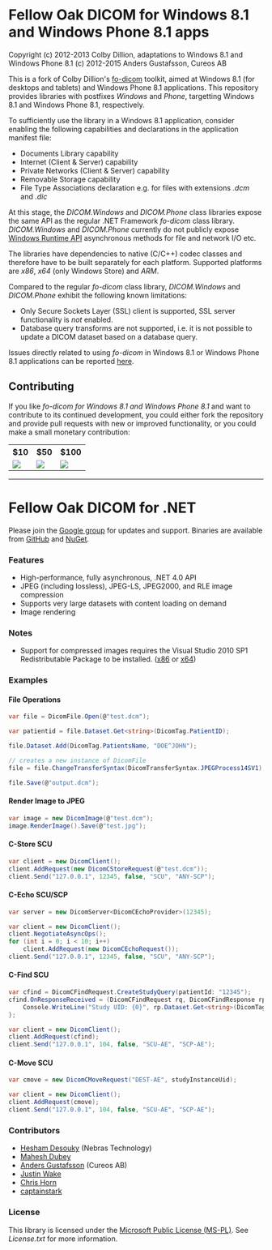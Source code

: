 # Fellow Oak DICOM for Windows 8.1 and Windows Phone 8.1 apps

Copyright (c) 2012-2013 Colby Dillion, adaptations to Windows 8.1 and Windows Phone 8.1 (c) 2012-2015 Anders Gustafsson, Cureos AB

This is a fork of Colby Dillion's [fo-dicom](https://github.com/rcd/fo-dicom) toolkit, aimed at Windows 8.1 (for desktops and tablets) and Windows Phone 8.1 applications. This repository provides libraries with postfixes *Windows* and *Phone*, targetting Windows 8.1 and Windows Phone 8.1, respectively.

To sufficiently use the library in a Windows 8.1 application, consider enabling the following capabilities and declarations in the application manifest file:

* Documents Library capability
* Internet (Client & Server) capability
* Private Networks (Client & Server) capability
* Removable Storage capability
* File Type Associations declaration e.g. for files with extensions *.dcm* and *.dic*

At this stage, the *DICOM.Windows* and *DICOM.Phone* class libraries expose the same API as the regular .NET Framework *fo-dicom* class library. *DICOM.Windows* and *DICOM.Phone* currently do not publicly expose 
[Windows Runtime API](http://msdn.microsoft.com/en-us/library/windows/apps/br211377.aspx) asynchronous methods for file and network I/O etc. 

The libraries have dependencies to native (C/C++) codec classes and therefore have to be built separately for each platform. Supported platforms are *x86*, *x64* (only Windows Store) and *ARM*.

Compared to the regular *fo-dicom* class library, *DICOM.Windows* and *DICOM.Phone* exhibit the following known limitations:

* Only Secure Sockets Layer (SSL) client is supported, SSL server functionality is *not* enabled.
* Database query transforms are not supported, i.e. it is not possible to update a DICOM dataset based on a database query.

Issues directly related to using *fo-dicom* in Windows 8.1 or Windows Phone 8.1 applications can be reported [here](https://github.com/cureos/fo-dicom/issues). 

Contributing
------------

If you like *fo-dicom for Windows 8.1 and Windows Phone 8.1* and want to contribute to its continued development, you could either fork the repository and provide pull requests with new or improved functionality, or you could make a small monetary contribution:

<table>
<tr>
<th>$10</th>
<th>$50</th>
<th>$100</th>
</tr>
<tr>
<td><a href="https://www.paypal.com/cgi-bin/webscr?cmd=_s-xclick&hosted_button_id=8BY5WJSTJYHS6"><img src="https://www.paypalobjects.com/en_US/i/btn/btn_paynow_LG.gif"/></a></td>
<td><a href="https://www.paypal.com/cgi-bin/webscr?cmd=_s-xclick&hosted_button_id=EXB948DWYJA2C"><img src="https://www.paypalobjects.com/en_US/i/btn/btn_paynow_LG.gif"/></a></td>
<td><a href="https://www.paypal.com/cgi-bin/webscr?cmd=_s-xclick&hosted_button_id=4QTUZ8YPEN4ZG"><img src="https://www.paypalobjects.com/en_US/i/btn/btn_paynow_LG.gif"/></a></td>
</tr>
</table>


---

# Fellow Oak DICOM for .NET

Please join the [Google group](http://groups.google.com/group/fo-dicom) for updates and support. Binaries are available from [GitHub](https://github.com/rcd/fo-dicom/releases) and [NuGet](http://www.nuget.org/packages/fo-dicom).

### Features
* High-performance, fully asynchronous, .NET 4.0 API
* JPEG (including lossless), JPEG-LS, JPEG2000, and RLE image compression
* Supports very large datasets with content loading on demand
* Image rendering

### Notes
* Support for compressed images requires the Visual Studio 2010 SP1 Redistributable Package to be installed. ([x86](http://www.microsoft.com/en-us/download/details.aspx?id=8328) or [x64](http://www.microsoft.com/en-us/download/details.aspx?id=14632)) 

### Examples

#### File Operations
```csharp
var file = DicomFile.Open(@"test.dcm");

var patientid = file.Dataset.Get<string>(DicomTag.PatientID);

file.Dataset.Add(DicomTag.PatientsName, "DOE^JOHN");

// creates a new instance of DicomFile
file = file.ChangeTransferSyntax(DicomTransferSyntax.JPEGProcess14SV1);

file.Save(@"output.dcm");
```

#### Render Image to JPEG
```csharp
var image = new DicomImage(@"test.dcm");
image.RenderImage().Save(@"test.jpg");
```

#### C-Store SCU
```csharp
var client = new DicomClient();
client.AddRequest(new DicomCStoreRequest(@"test.dcm"));
client.Send("127.0.0.1", 12345, false, "SCU", "ANY-SCP");
```

#### C-Echo SCU/SCP
```csharp
var server = new DicomServer<DicomCEchoProvider>(12345);

var client = new DicomClient();
client.NegotiateAsyncOps();
for (int i = 0; i < 10; i++)
    client.AddRequest(new DicomCEchoRequest());
client.Send("127.0.0.1", 12345, false, "SCU", "ANY-SCP");
```

#### C-Find SCU
```csharp
var cfind = DicomCFindRequest.CreateStudyQuery(patientId: "12345");
cfind.OnResponseReceived = (DicomCFindRequest rq, DicomCFindResponse rp) => {
	Console.WriteLine("Study UID: {0}", rp.Dataset.Get<string>(DicomTag.StudyInstanceUID));
};

var client = new DicomClient();
client.AddRequest(cfind);
client.Send("127.0.0.1", 104, false, "SCU-AE", "SCP-AE");
```

#### C-Move SCU
```csharp
var cmove = new DicomCMoveRequest("DEST-AE", studyInstanceUid);

var client = new DicomClient();
client.AddRequest(cmove);
client.Send("127.0.0.1", 104, false, "SCU-AE", "SCP-AE");
```

### Contributors
* [Hesham Desouky](https://github.com/hdesouky) (Nebras Technology)
* [Mahesh Dubey](https://github.com/mdubey82)
* [Anders Gustafsson](https://github.com/cureos) (Cureos AB)
* [Justin Wake](https://github.com/jwake)
* [Chris Horn](https://github.com/GMZ)
* [captainstark](https://github.com/captainstark)

### License
This library is licensed under the [Microsoft Public License (MS-PL)](http://opensource.org/licenses/MS-PL). See _License.txt_ for more information.
